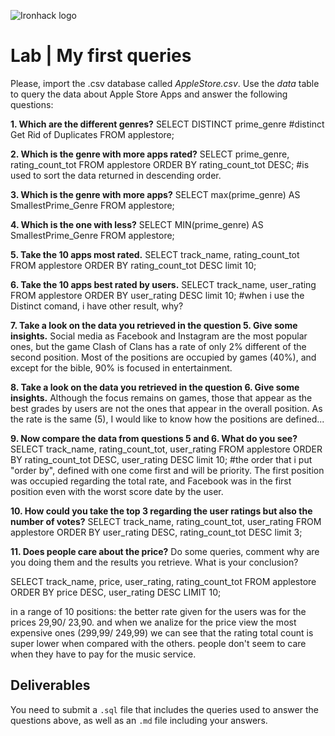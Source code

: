 ![Ironhack logo](https://i.imgur.com/1QgrNNw.png)

# Lab | My first queries

Please, import the .csv database called *AppleStore.csv*. Use the *data* table to query the data about Apple Store Apps and answer the following questions: 

**1. Which are the different genres?**
SELECT DISTINCT prime_genre #distinct Get Rid of Duplicates
FROM applestore;

**2. Which is the genre with more apps rated?**
SELECT prime_genre, rating_count_tot FROM applestore ORDER BY rating_count_tot DESC; #is used to sort the data returned in descending order.

**3. Which is the genre with more apps?**
SELECT max(prime_genre) AS SmallestPrime_Genre
FROM applestore;

**4. Which is the one with less?**
SELECT MIN(prime_genre) AS SmallestPrime_Genre
FROM applestore;

**5. Take the 10 apps most rated.**
SELECT track_name, rating_count_tot FROM applestore ORDER BY rating_count_tot DESC limit 10;

**6. Take the 10 apps best rated by users.**
SELECT track_name, user_rating FROM applestore ORDER BY user_rating DESC limit 10; #when i use the Distinct comand, i have other result, why?

**7. Take a look on the data you retrieved in the question 5. Give some insights.**
Social media as Facebook and Instagram are the most popular ones, but the game Clash of Clans has a rate of only 2% different of the second position.
Most of the positions are occupied by games (40%), and except for the bible, 90% is focused in entertainment.

**8. Take a look on the data you retrieved in the question 6. Give some insights.**
Although the focus remains on games, those that appear as the best grades by users are not the ones that appear in the overall position.
As the rate is the same (5), I would like to know how the positions are defined...

**9. Now compare the data from questions 5 and 6. What do you see?**
SELECT track_name, rating_count_tot, user_rating FROM applestore ORDER BY rating_count_tot DESC, user_rating DESC limit 10; 
#the order that i put "order by", defined with one come first and will be priority.
The first position was occupied regarding the total rate, and Facebook was in the first position even with the worst score date by the user.

**10. How could you take the top 3 regarding the user ratings but also the number of votes?**
SELECT track_name, rating_count_tot, user_rating FROM applestore ORDER BY user_rating DESC, rating_count_tot DESC limit 3;

**11. Does people care about the price?** Do some queries, comment why are you doing them and the results you retrieve. What is your conclusion?

SELECT track_name, price, user_rating, rating_count_tot FROM applestore ORDER BY price DESC, user_rating DESC LIMIT 10;

in a range of 10 positions:
the better rate given for the users was for the prices 29,90/ 23,90.
and when we analize for the price view the most expensive ones (299,99/ 249,99) we can see that the rating total count is super lower when compared with the others.
people don't seem to care when they have to pay for the music service.



## Deliverables 
You need to submit a `.sql` file that includes the queries used to answer the questions above, as well as an `.md` file including your answers. 
